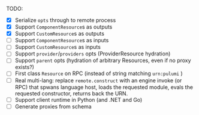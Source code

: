 TODO:
- [x] Serialize `opts` through to remote process
- [x] Support `ComponentResource`s as outputs
- [x] Support `CustomResource`s as outputs 
- [ ] Support `ComponentResource`s as inputs
- [ ] Support `CustomResource`s as inputs
- [ ] Support `provider`/`providers` opts (ProviderResource hydration)
- [ ] Support `parent` opts (hydration of arbitrary Resources, even if no proxy exists?)
- [ ] First class `Resource` on RPC (instead of string matching `urn:pulumi` )
- [ ] Real multi-lang: replace `remote.construct` with an engine invoke (or RPC) that spwans
  language host, loads the requested module, evals the requested constructor, returns back the URN.
- [ ] Support client runtime in Python (and .NET and Go)
- [ ] Generate proxies from schema
